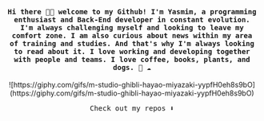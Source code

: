 
<h4 align="center"><samp> Hi there 👋🏾  welcome to my Github! I'm Yasmim, a programming enthusiast and Back-End developer in constant evolution. I'm always challenging myself and looking to leave my comfort zone. I am also curious about news within my area of training and studies. And that's why I'm always looking to read about it. I love working and developing together with people and teams. I love coffee, books, plants, and dogs.
 🐍 ☁️ </samp></h4>

<p align="center">
 ![https://giphy.com/gifs/m-studio-ghibli-hayao-miyazaki-yypfH0eh8s9bO](https://giphy.com/gifs/m-studio-ghibli-hayao-miyazaki-yypfH0eh8s9bO)
</p>
<p align="center"><samp>
Check out my repos ⬇️  
  </samp>
</p>

